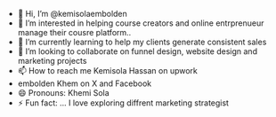 - 👋 Hi, I’m @kemisolaembolden
- 👀 I’m interested in helping course creators and online entrprenueur manage their cousre platform..
- 🌱 I’m currently learning to help my clients generate consistent sales
- 💞️ I’m looking to collaborate on funnel design, website design and marketing projects
- 📫 How to reach me Kemisola Hassan on upwork
- embolden Khem on X and Facebook
- 😄 Pronouns: Khemi Sola
- ⚡ Fun fact: ...
I love exploring diffrent marketing strategist
<!---
kemisolaembolden/kemisolaembolden is a ✨ special ✨ repository because its `README.md` (this file) appears on your GitHub profile.
You can click the Preview link to take a look at your changes.
--->
